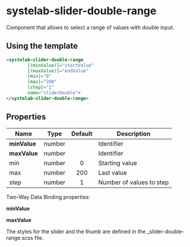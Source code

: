 # systelab-slider-double-range

Component that allows to select a range of values with double input.

## Using the template

```html
<systelab-slider-double-range 
        [(minValue)]="startValue"
        [(maxValue)]="endValue"
        [min]="0"
        [max]="200"
        [step]="1"
        name="sliderDouble">
</systelab-slider-double-range>
```

## Properties

| Name | Type | Default | Description |
| ---- |:----:|:-------:| ----------- |
| **minValue** | number || Identifier |
| **maxValue** | number || Identifier |
| min | number | 0 | Starting value |
| max | number | 200 | Last value |
| step | number | 1 | Number of values to step |



Two-Way Data Binding properties: 

**minValue**

**maxValue**


The styles for the slider and the thumb are defined in the _slider-double-range.scss file.